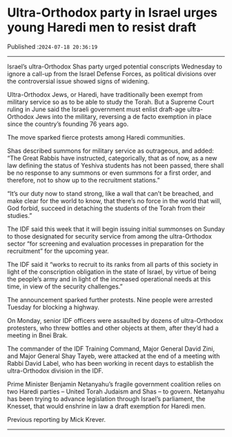 # Ultra-Orthodox party in Israel urges young Haredi men to resist draft

Published :`2024-07-18 20:36:19`

---

Israel’s ultra-Orthodox Shas party urged potential conscripts Wednesday to ignore a call-up from the Israel Defense Forces, as political divisions over the controversial issue showed signs of widening.

Ultra-Orthodox Jews, or Haredi, have traditionally been exempt from military service so as to be able to study the Torah. But a Supreme Court ruling in June said the Israeli government must enlist draft-age ultra-Orthodox Jews into the military, reversing a de facto exemption in place since the country’s founding 76 years ago.

The move sparked fierce protests among Haredi communities.

Shas described summons for military service as outrageous, and added: “The Great Rabbis have instructed, categorically, that as of now, as a new law defining the status of Yeshiva students has not been passed, there shall be no response to any summons or even summons for a first order, and therefore, not to show up to the recruitment stations.”

“It’s our duty now to stand strong, like a wall that can’t be breached, and make clear for the world to know, that there’s no force in the world that will, God forbid, succeed in detaching the students of the Torah from their studies.”

The IDF said this week that it will begin issuing initial summonses on Sunday to those designated for security service from among the ultra-Orthodox sector “for screening and evaluation processes in preparation for the recruitment” for the upcoming year.

The IDF said it “works to recruit to its ranks from all parts of this society in light of the conscription obligation in the state of Israel, by virtue of being the people’s army and in light of the increased operational needs at this time, in view of the security challenges.”

The announcement sparked further protests. Nine people were arrested Tuesday for blocking a highway.

On Monday, senior IDF officers were assaulted by dozens of ultra-Orthodox protesters, who threw bottles and other objects at them, after they’d had a meeting in Bnei Brak.

The commander of the IDF Training Command, Major General David Zini, and Major General Shay Tayeb, were attacked at the end of a meeting with Rabbi David Label, who has been working in recent days to establish the ultra-Orthodox division in the IDF.

Prime Minister Benjamin Netanyahu’s fragile government coalition relies on two Haredi parties – United Torah Judaism and Shas – to govern. Netanyahu has been trying to advance legislation through Israel’s parliament, the Knesset, that would enshrine in law a draft exemption for Haredi men.

Previous reporting by Mick Krever.

---

